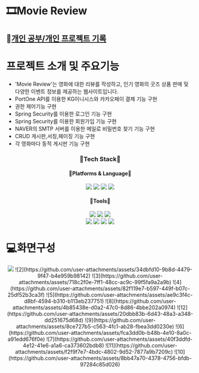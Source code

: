 <h1>🎞Movie Review</h1>
<h2>📗<a href="https://blog.naver.com/shin_418" style="03C75A">개인 공부/개인 프로젝트 기록 </a></h2>
<h1>프로젝트 소개 및 주요기능</h1>


- 'Movie Review'는 영화에 대한 리뷰를 작성하고, 인기 영화의 굿즈 상품 판매 및 다양한 이벤트 정보를 제공하는 웹사이트입니다.
- PortOne API를 이용한 KG이니시스와 카카오페이 결제 기능 구현
- 권한 제어기능 구현
- Spring Security를 이용한 로그인 기능 구현
- Spring Security를 이용한 회원가입 기능 구현
- NAVER의 SMTP 서버를 이용한 메일로 비밀번호 찾기 기능 구현
- CRUD 게시판,서칭,페이징 기능 구현 
- 각 영화마다 동적 게시판 기능 구현







<div align="center">
  <h3>🎉Tech Stack🎉</h3>
  <h4>🌈Platforms & Language🌈</h4>
  <div>
    <img src="https://img.shields.io/badge/JAVA-FF7328?style=flat&logo=JAVA&logoColor=white"/>
    <img src="https://img.shields.io/badge/JavaScript-F7DF1E?style=flat&logo=JavaScript&logoColor=white"/>
    <img src="https://img.shields.io/badge/HTML5-E34F26?style=flat&logo=HTML5&logoColor=white"/>
    <img src="https://img.shields.io/badge/CSS3-1572B6?style=flat&logo=CSS3&logoColor=white"/>
  </div>
  <h4>🧰Tools🧰</h4>
  <div>
    <img src="https://img.shields.io/badge/spring-6DB33F?style=flat&logo=spring&logoColor=white"/>
    <img src="https://img.shields.io/badge/Spring Boot-6DB33F?style=flat&logo=Spring Boot&logoColor=white"/>
    <img src="https://img.shields.io/badge/Thymeleaf-005F0F?style=flat&logo=Thymeleaf&logoColor=white"/>
  </div>
  <div>
    <img src="https://img.shields.io/badge/Mybatis-0467DF?style=flat&logo=Mybatis&logoColor=white"/>
    <img src="https://img.shields.io/badge/Gradle-02303A?style=flat&logo=Gradle&logoColor=white"/>
    <img src="https://img.shields.io/badge/bootstrap-%238511FA.svg?style=for-the-badge&logo=bootstrap&logoColor=white"/>
    <img src="https://img.shields.io/badge/mysql-4479A1.svg?style=for-the-badge&logo=mysql&logoColor=white"/>
  </div>
</div>





<h1>💻화면구성</h1>
<div align="center">
<img src="https://github.com/user-attachments/assets/adcd5582-f1b2-411b-87d4-458c289f1dea">
![2](https://github.com/user-attachments/assets/34dbfd10-9b8d-4479-9f47-b4e959b98142)
![3](https://github.com/user-attachments/assets/718c2f0e-7ff1-48cc-ac9c-99f5fa9a2a9b)
![4](https://github.com/user-attachments/assets/82f119e7-b597-449f-b07c-25df52b3ca3f)
![5](https://github.com/user-attachments/assets/ae9c3f4c-d8bf-4594-b310-b113eb237751)
![8](https://github.com/user-attachments/assets/4b85438e-d0a2-47c0-8d86-4bbe202a0974)
![12](https://github.com/user-attachments/assets/20dbb83b-6d43-48a3-a348-dd251675d68d)
![9](https://github.com/user-attachments/assets/8ce727b5-c563-4fc1-ab28-fbea3dd0230e)
![6](https://github.com/user-attachments/assets/fca3dd0b-b48b-4e10-8a0c-a91edd676f0e)
![7](https://github.com/user-attachments/assets/40f3ddfd-4e12-41e6-a1a6-ca373602bdb8)
![11](https://github.com/user-attachments/assets/f2f9f7e7-4bdc-4802-9d52-7877a9b7209c)
![10](https://github.com/user-attachments/assets/8bb47a70-4378-4756-bfdb-97284c85d026)
</div>
